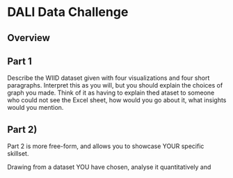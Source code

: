 # DALI Data Challenge

## Overview


## Part 1 
Describe the WIID dataset given with four visualizations and four short paragraphs. Interpret this as you will, but you should explain the choices of graph you made. Think of it as having to explain thed ataset to someone who could not see the Excel sheet, how would you go about it, what insights would you mention.


## Part 2)
Part 2 is more free-form, and allows you to showcase YOUR specific skillset.

Drawing from a dataset YOU have chosen, analyse it quantitatively and 
